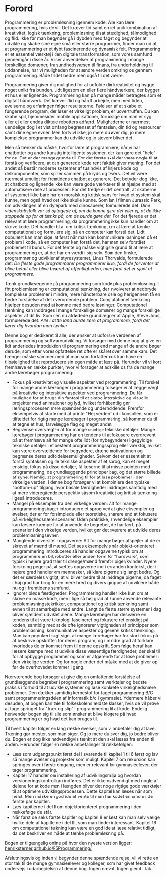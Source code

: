 # Forord
Programmering er problemløsning igennem kode. Alle kan lære programmering, hvis de vil.  Det kræver tid samt en ret unik kombination af kreativitet, logisk tænkning, problemløsning tilsat stædighed, tålmodighed og flid. Ikke før man begynder gå i dybden med faget og begynder at udvikle og skabe sine egne små eller større programmer, finder man ud af, at programmering er et dybt fascinerende og dynamisk felt. Programmering er et essentiel værktøj i den digitale transformation, som vores samfund gennemgår i disse år. Vi ser anvendelser af programmering i mange forskellige domæner, fra sundhedsvæsen til finans, fra underholdning til uddannelse, har vi muligheden for at ændre verden omkring os gennem programmering. Både til det bedre men også til det værre.  

Programmering giver dig mulighed for at udfolde din kreativitet og bygge noget unikt fra bunden. Lidt ligesom en eller flere håndværkere, der bygger et hus eller lignende. Programmering kan på mange måder betragtes som et digitalt håndværk. Det kræver flid og hårdt arbejde, men med tiden, øvelserne og erfaringen følger resultaterne. 
Følelsen af at skabe et fungerende program, der løser et virkeligt problem, er uovertruffen. Du kan skabe spil, hjemmesider, mobile applikationer, forudsige om man er syg eller ej eller endda diktere robotters adfærd. Mulighederne er nærmest uendelige dog i et vist omfang begrænset af fantasien, din tid og ressourcer samt dine egne evner. Men fortvivl ikke, jo mere du øver dig, jo mere komplekse programmer kan du udvikle og jo sjovere bliver det.

Men så tænker du måske, hvorfor lære at programmere, når vi har chatbotter og andre kunstig intelligente systemer, der kan gøre det "hele" for os. Det er der mange grunde til. For det første skal der være nogle til at forstå og  verificere, at den generede kode rent faktisk giver mening.  For det andet så består moderne systemer af tusindvis af linjers kode og delkomponenter, som spiller sammen på kryds og tværs. Det vil være nærmest umuligt for fremtidens chatbot at generere. Det betyder dog ikke, at chatbots og lignende ikke kan være gode værktøjer til at hjælpe med at automatisere dele af processen. 
For det tredje er det centralt, at skaberne af systemet ikke bare har en moralsk og kritisk sans for hvad et system skal kunne, men også hvad det ikke skulle kunne. Som Ian i filmen Jurassic Park, om udviklingen af en dyrepark med dinosauerer, formulerede det:  _Dine videnskabsfolk var så optagede af, om de kunne gøre det eller ej, at de ikke stoppede op for at tænke på, om de burde gøre det_. 
For det fjerede er det relevant at lære programmering, da programmering ikke kun handler om at skrive kode. Det handler bl.a. om kritisk tænkning, om at lære at tænke computationelt og formulere sig, så en computer kan forstå det. Lidt populært kan man sige, at først når man kan kommunikere løsningen på et problem i kode, så en computer kan forstå det, har man selv forstået problemet til bunds.
For det femte og måske vigtigste grund til at lære at programmering er, at det har en værdi i sig selv. Som den finske, programmør og udvikler af styresystemet, Linus Thorvalds, formulerede det: _De fleste gode programmører programmerer ikke, fordi de forventer at blive betalt eller blive beæret af offentligheden, men fordi det er sjovt at programmere_.

Tænk grundlæægende på programmering som kode plus problemløsning. I fht problemløsning er computationel tænkning, der involverer at nedbryde komplekse problemer i mindre, mere håndterbare dele og herigennem få en bedre forståelse af det overordende problem. Computationel tænkning hjælper desuden med at komme med bedre løsninger. Computationel tænkning kan inddrages i mange forskellige domæner og mange forskellige aspekter af dit liv. Som den nu afdødede grundlægger af Apple, Steve Jobs, formulerede det: _Alle i dette land burde lære at programmere, fordi det lærer dig hvordan man tænker_. 

Denne bog er dedikeret til alle, der ønsker at udforske verdenen af programmering og softwareudvikling. Vi forsøger med denne bog at give en lidt anderledes introduktion til programmering end mange af de andre bøger derude, som efter vores opfattelse ret ofte er skåret over samme kam. Det hænger måske sammen med at man som forfatter nok kan have en tilbøjelighed til at reproducere sin egen måde at lære på. 
Herunder vil vi kort fremhæve en række punkter, hvor vi forsøger at adskille os fra de mange andre lærebøger programmering:

- Fokus på kreativitet og visuelle aspekter ved programmering: Til forskel for mange andre lærebøger i programmering forsøger vi at lægge vægt på kreativite og interaktive aspekter ved programmering.  Du får mulighed for at bruge din fantasi til at skabe interaktive og visuelle projekter med animationer og lyd, hvilket forhåbentlig gør læringsprocessen mere spændende og underholdende.  Fremfor eksempelvis at starte med at printe "Hej verden" ud i konsollen, som er tilfældet for rigtig mange lærebøger i programmering, så kommer du til at tegne et hus, farvelægge flag og meget andet.
- Begrænse overvægten af for mange `unødige` tekniske detaljer: Mange lærebøger i programmering har en tendens til at fokusere overdrevent på at fremhæve alt for mange ofte lidt (for nybegyndere) ligegyldige tekniske detaljer i et bestemt programmeringssprog eller værktøj, hvilket kan være overvældende for begyndere, dræne motivationen og begrænse deres udfoldelsesmuligheder. Selvom det er essentielt at forstå syntaksen og de tekniske aspekter af et sprog, kan et meget ensidigt fokus på disse detaljer, få læserne til at misse pointen med programmering, de grundlæggende principper bag, og det større billede af syne. Nemlig, at programmering til for at løse problemer i den virkelige verden. I denne bog forsøger vi at kombiniere den typiske "bottom-up" tilgang, hvor basale færdigheder inddrages samtidig med at mere videregående perspektiv såsom kreativitet og kritisk tænkning ligeså introduceres. 
- Mangel på eksempler fra den virkelige verden: Alt for mange programmeringsbøger introducere et sprog ved at give eksempler og øvelser, der er for forsimplede eller teoretiske, snarere end at fokusere på virkelighedsnære scenarier. Uden praktiske, anvendelige eksempler kan læsere kæmpe for at anvende de begreber, de har lært, på scenarier i den virkelige verden, hvilket gør det sværere at udvikle deres problemløsningsevner. 
- Manglende diversitet i opgaverne: Alt for mange bøger afspejler at de er skrevet af mænd til mænd. Det ses eksempelvis når objekt-orienteret programmering introduceres så handler opgaverne typisk om at programmere en bil, robotter eller anden form for "hardware", som typisk i højere grad taler til drenge/mænd fremfor piger/kvinder. Nyere forskning peger på, at sættes opgaverne ind i en anden kontekst, der i højere grad handler om mennesker, så klare pigerne sig langt bedre. Og det er særdeles vigtigt, at vi bliver bedre til at inddrage pigerne, da faget i høj grad har brug for en mere bred og divers gruppe af udviklere både nu og i fremtidens samfund. 
- Ignorer bløde færdigheder: Programmering handler ikke kun om at skrive en masse kode, men i lige så høj grad at kunne anvende relevante problemløsningsteknikker, computationel og kritisk tænkning samt evnen til at samarbejde med andre. Langt de fleste større systemer i dag bliver sjældent udviklet alene. Mange lærebøger har desværre en tendens til at være teknologi fascineret og fokusere ret ensidigt på koden, samtidig med at de ofte ignorerer vigtigheden af principper som problemløsning, kommunikative aspekter og generel kritisk tænkning. Man kan populært sagt sige, at mange lærebøger har for stort fokus på at beskrive opskriften for deres program, og i mindre grad at forklare hvorledes de er kommet frem til denne opskrift. Som følge heraf kan læsere kæmpe med at udvikle disse væsentlige færdigheder, der skal til for at opbygge programmer og som er afgørende for at løse problemer i den virkelige verden. Og for nogle ender det måske med at de giver op før de overhovedet kommer i gang. 

Nærværende bog forsøger at give dig en omfattende forståelse af grundlæggende begreber i programmering samt værktøjer og bedste praksis i forhold til at udvikle systemer og løse konkrete virkelighedsnære problemer. Den dækker samtidig kernestof for faget programmering B/C samt programmeringsdelen af informatik b/c i gymnasiet. Ydermere håber vi desuden, at bogen kan tale  til folkeskolens ældste klasser, hvis de vil prøve at tage springet fra "træk og slip"- programmering til at kode. Endelig henvender bogen sig til alle som ønsker at blive klogere på hvad programmering er og hvad det kan bruges til. 

Til hvert kapitel følger en lang række øvelser, som vi anbefaler dig at lave. Træning gør mester, som man siger. Og jo mere du øver dig, jo bedre bliver du. Bogen er dog ikke nødvendigvis tænkt at den skal læses fra enden til anden. Herunder følger en række anbefalinger til rækkefølgen:

- Læs som udgangspunkt først del I svarende til kapitel 1 til 6 først og lav så mange øvelser og projekter som muligt. Kapitel 7 om rekursion kan springes over i første omgang, men er relevant for gymnasieelever, der tager programmering. 
- Kapitel 17 handler om installering af udviklingsmiljø og hvordan versioneringskontrol kan indføres. Det er ikke nødvendigt med nogle af delene for at kode men i længden bliver det nogle rigtige gode værktøjer til at optimere udviklingsprocessen. Dette kapitel kan læses når som helst. Men måske en god ide at vente til man har kodet en smule i de første par kapitler. 
- Læs kapitlerne i del II om objektorienteret programmering i den rækkefølge de står. 
- Når først de seks første kapitler og kapitel 8 er læst kan man selv vælge hvilke dele af kapitlerne i del III, som man finder interessant. Kapitel 16 om computationel tækning kan være en god ide at læse relativt tidligt, da det beskriver en måde at tænke problemløsning på. 

Bogen er tilgængelig online på hvor den nyeste version ligger: 
[henriksterner.github.io/P5Programmering/](henriksterner.github.io/P5Programmering/)

Afslutningsvis og inden vi begynder denne spændende rejse, vil vi rette en stor tak til de mange gymnasieelever og kolleger, som har givet feedback undervejs i udarbejdelsen af denne bog. Ingen nævnt. Ingen glemt. Tak. 